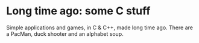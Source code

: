 # Long time ago: some C stuff
Simple applications and games, in C & C++, made long time ago. There are a PacMan, duck shooter and an alphabet soup. 
